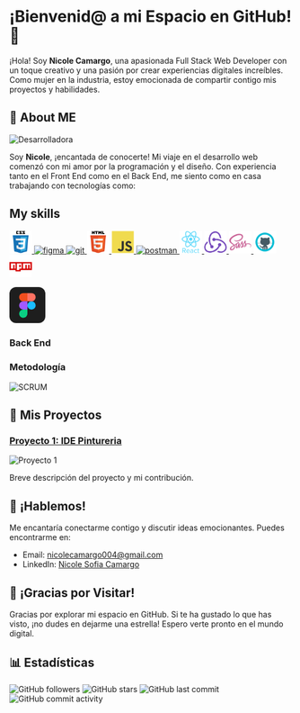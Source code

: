 # ¡Bienvenid@ a mi Espacio en GitHub! 🚀

¡Hola! Soy **Nicole Camargo**, una apasionada Full Stack Web Developer con un toque creativo y una pasión por crear experiencias digitales increíbles. Como mujer en la industria, estoy emocionada de compartir contigo mis proyectos y habilidades.

<!-- Acerca de Mí -->
## 🌟 About ME

![Desarrolladora](https://scontent.fbog4-1.fna.fbcdn.net/v/t39.30808-6/367691193_631468389084030_6042218217297955225_n.jpg?_nc_cat=106&ccb=1-7&_nc_sid=7f8c78&_nc_ohc=FhKv-2BEknsAX_-3r2q&_nc_ht=scontent.fbog4-1.fna&oh=00_AfAumgISDE-m48K2PNVbx1v7gzYXldbngwX39tjPWD-krw&oe=64E0B876)

Soy **Nicole**, ¡encantada de conocerte! Mi viaje en el desarrollo web comenzó con mi amor por la programación y el diseño. Con experiencia tanto en el Front End como en el Back End, me siento como en casa trabajando con tecnologías como:

## My skills




<p align="left"> <a href="https://www.w3schools.com/css/" target="_blank" rel="noreferrer"> <img src="https://raw.githubusercontent.com/devicons/devicon/master/icons/css3/css3-original-wordmark.svg" alt="css3" width="40" height="40"/> </a> <a href="https://www.figma.com/" target="_blank" rel="noreferrer"> <img src="https://www.vectorlogo.zone/logos/figma/figma-icon.svg" alt="figma" width="40" height="40"/> </a> <a href="https://firebase.google.com/" target="_blank" rel="noreferrer">  <a href="https://git-scm.com/" target="_blank" rel="noreferrer"> <img src="https://www.vectorlogo.zone/logos/git-scm/git-scm-icon.svg" alt="git" width="40" height="40"/> </a> <a href="https://www.w3.org/html/" target="_blank" rel="noreferrer"> <img src="https://raw.githubusercontent.com/devicons/devicon/master/icons/html5/html5-original-wordmark.svg" alt="html5" width="40" height="40"/> </a> <a href="https://developer.mozilla.org/en-US/docs/Web/JavaScript" target="_blank" rel="noreferrer"> <img src="https://raw.githubusercontent.com/devicons/devicon/master/icons/javascript/javascript-original.svg" alt="javascript" width="40" height="40"/> </a> <a href="https://postman.com" target="_blank" rel="noreferrer"> <img src="https://www.vectorlogo.zone/logos/getpostman/getpostman-icon.svg" alt="postman" width="40" height="40"/> </a> <a href="https://reactjs.org/" target="_blank" rel="noreferrer"> <img src="https://raw.githubusercontent.com/devicons/devicon/master/icons/react/react-original-wordmark.svg" alt="react" width="40" height="40"/> </a> <a href="https://redux.js.org" target="_blank" rel="noreferrer"> <img src="https://raw.githubusercontent.com/devicons/devicon/master/icons/redux/redux-original.svg" alt="redux" width="40" height="40"/> </a><a href="https://sass-lang.com" target="_blank" rel="noreferrer"> <img src="https://raw.githubusercontent.com/devicons/devicon/master/icons/sass/sass-original.svg" alt="sass" width="40" height="40"/> </a>  <a href="https://sass-lang.com" target="_blank" rel="noreferrer"> <img src="https://raw.githubusercontent.com/sachinverma53121/sachinverma53121/master/icons/github.png" alt="sass" width="40" height="40"/> </a>  <a href="https://sass-lang.com" target="_blank" rel="noreferrer"> <img src="https://raw.githubusercontent.com/sachinverma53121/sachinverma53121/master/icons/npm.png" alt="sass" width="40" height="40"/> </a> </p>  
<svg xmlns="http://www.w3.org/2000/svg" width="64" height="64" viewBox="0 0 64 64" fill="none">
  <rect width="64" height="64" rx="12" fill="#1E1E1E"/>
  <path d="M32 32.6667C32 30.7217 32.7726 28.8565 34.1479 27.4812C35.5232 26.1059 37.3884 25.3333 39.3333 25.3333C41.2783 25.3333 43.1435 26.1059 44.5188 27.4812C45.894 28.8565 46.6667 30.7217 46.6667 32.6667C46.6667 34.6116 45.894 36.4768 44.5188 37.8521C43.1435 39.2274 41.2783 40 39.3333 40C37.3884 40 35.5232 39.2274 34.1479 37.8521C32.7726 36.4768 32 34.6116 32 32.6667Z" fill="#1ABCFE"/>
  <path d="M17.3333 47.3333C17.3333 45.3884 18.106 43.5232 19.4812 42.1479C20.8565 40.7726 22.7217 40 24.6667 40H32V47.3333C32 49.2783 31.2274 51.1435 29.8521 52.5188C28.4769 53.894 26.6116 54.6667 24.6667 54.6667C22.7217 54.6667 20.8565 53.894 19.4812 52.5188C18.106 51.1435 17.3333 49.2783 17.3333 47.3333V47.3333Z" fill="#0ACF83"/>
  <path d="M32 10.6667V25.3333H39.3333C41.2783 25.3333 43.1435 24.5607 44.5188 23.1854C45.894 21.8102 46.6667 19.9449 46.6667 18C46.6667 16.0551 45.894 14.1898 44.5188 12.8145C43.1435 11.4393 41.2783 10.6667 39.3333 10.6667H32Z" fill="#FF7262"/>
  <path d="M17.3333 18C17.3333 19.9449 18.106 21.8102 19.4812 23.1854C20.8565 24.5607 22.7217 25.3333 24.6667 25.3333H32V10.6667H24.6667C22.7217 10.6667 20.8565 11.4393 19.4812 12.8145C18.106 14.1898 17.3333 16.0551 17.3333 18V18Z" fill="#F24E1E"/>
  <path d="M17.3333 32.6667C17.3333 34.6116 18.106 36.4768 19.4812 37.8521C20.8565 39.2274 22.7217 40 24.6667 40H32V25.3333H24.6667C22.7217 25.3333 20.8565 26.1059 19.4812 27.4812C18.106 28.8565 17.3333 30.7217 17.3333 32.6667V32.6667Z" fill="#A259FF"/>
</svg>


### Back End


### Metodología
![SCRUM](./logos/scrum-logo.png)


<!-- Mis Proyectos -->
## 🚀 Mis Proyectos

### [Proyecto 1: IDE Pintureria](https://pinturas-app-front-git-pre-develop-pf-pinturas.vercel.app/developers)

![Proyecto 1](https://scontent.fbog4-2.fna.fbcdn.net/v/t39.30808-6/367698400_631470009083868_8542710346919750823_n.jpg?stp=cp6_dst-jpg&_nc_cat=109&ccb=1-7&_nc_sid=7f8c78&_nc_ohc=aofulvBFv40AX9if1jl&_nc_ht=scontent.fbog4-2.fna&oh=00_AfBEtGP8QxOARdcw4FMSdU7okzgti98D2vA3rFDYju1Rzw&oe=64E0B56F)

Breve descripción del proyecto y mi contribución.

<!-- Hablemos -->
## 📱 ¡Hablemos!

Me encantaría conectarme contigo y discutir ideas emocionantes. Puedes encontrarme en:

- Email: [nicolecamargo004@gmail.com](mailto:nicolecamargo004@gmail.com)
- LinkedIn: [Nicole Sofia Camargo](https://www.linkedin.com/in/nicole-sofia-camargo-garcia-189648265/)

<!-- Agradecimiento -->
## 💖 ¡Gracias por Visitar!

Gracias por explorar mi espacio en GitHub. Si te ha gustado lo que has visto, ¡no dudes en dejarme una estrella! Espero verte pronto en el mundo digital.

<!-- Estadísticas -->
## 📊 Estadísticas

![GitHub followers](https://img.shields.io/github/followers/cgnicole?style=social)
![GitHub stars](https://img.shields.io/github/stars/cgnicole?style=social)
![GitHub last commit](https://img.shields.io/github/last-commit/cgnicole/cgnicole)
![GitHub commit activity](https://img.shields.io/github/commit-activity/m/cgnicole/cgnicole)

